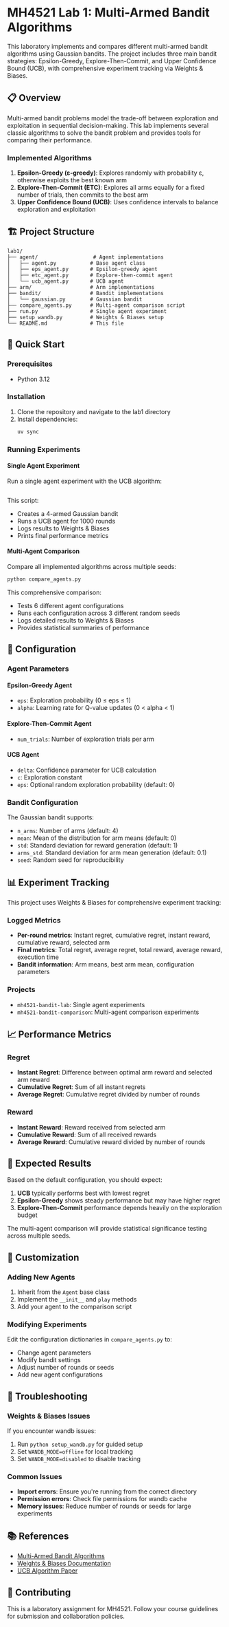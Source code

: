# MH4521 Lab 1: Multi-Armed Bandit Algorithms

This laboratory implements and compares different multi-armed bandit algorithms using Gaussian bandits. The project includes three main bandit strategies: Epsilon-Greedy, Explore-Then-Commit, and Upper Confidence Bound (UCB), with comprehensive experiment tracking via Weights & Biases.

## 📋 Overview

Multi-armed bandit problems model the trade-off between exploration and exploitation in sequential decision-making. This lab implements several classic algorithms to solve the bandit problem and provides tools for comparing their performance.

### Implemented Algorithms

1. **Epsilon-Greedy (ε-greedy)**: Explores randomly with probability ε, otherwise exploits the best known arm
2. **Explore-Then-Commit (ETC)**: Explores all arms equally for a fixed number of trials, then commits to the best arm
3. **Upper Confidence Bound (UCB)**: Uses confidence intervals to balance exploration and exploitation

## 🏗 Project Structure

```
lab1/
├── agent/                  # Agent implementations
│   ├── agent.py           # Base agent class
│   ├── eps_agent.py       # Epsilon-greedy agent
│   ├── etc_agent.py       # Explore-then-commit agent
│   └── ucb_agent.py       # UCB agent
├── arm/                   # Arm implementations
├── bandit/                # Bandit implementations
│   └── gaussian.py        # Gaussian bandit
├── compare_agents.py      # Multi-agent comparison script
├── run.py                 # Single agent experiment
├── setup_wandb.py         # Weights & Biases setup
└── README.md              # This file
```

## 🚀 Quick Start

### Prerequisites

- Python 3.12

### Installation

1. Clone the repository and navigate to the lab1 directory
2. Install dependencies:
   ```bash
   uv sync
   ```

### Running Experiments

#### Single Agent Experiment

Run a single agent experiment with the UCB algorithm:

```bash
```

This script:
- Creates a 4-armed Gaussian bandit
- Runs a UCB agent for 1000 rounds
- Logs results to Weights & Biases
- Prints final performance metrics

#### Multi-Agent Comparison

Compare all implemented algorithms across multiple seeds:

```bash
python compare_agents.py
```

This comprehensive comparison:
- Tests 6 different agent configurations
- Runs each configuration across 3 different random seeds
- Logs detailed results to Weights & Biases
- Provides statistical summaries of performance

## 🔧 Configuration

### Agent Parameters

#### Epsilon-Greedy Agent
- `eps`: Exploration probability (0 ≤ eps ≤ 1)
- `alpha`: Learning rate for Q-value updates (0 < alpha < 1)

#### Explore-Then-Commit Agent
- `num_trials`: Number of exploration trials per arm

#### UCB Agent
- `delta`: Confidence parameter for UCB calculation
- `c`: Exploration constant
- `eps`: Optional random exploration probability (default: 0)

### Bandit Configuration

The Gaussian bandit supports:
- `n_arms`: Number of arms (default: 4)
- `mean`: Mean of the distribution for arm means (default: 0)
- `std`: Standard deviation for reward generation (default: 1)
- `arms_std`: Standard deviation for arm mean generation (default: 0.1)
- `seed`: Random seed for reproducibility

## 📊 Experiment Tracking

This project uses Weights & Biases for comprehensive experiment tracking:

### Logged Metrics

- **Per-round metrics**: Instant regret, cumulative regret, instant reward, cumulative reward, selected arm
- **Final metrics**: Total regret, average regret, total reward, average reward, execution time
- **Bandit information**: Arm means, best arm mean, configuration parameters

### Projects

- `mh4521-bandit-lab`: Single agent experiments
- `mh4521-bandit-comparison`: Multi-agent comparison experiments

## 📈 Performance Metrics

### Regret
- **Instant Regret**: Difference between optimal arm reward and selected arm reward
- **Cumulative Regret**: Sum of all instant regrets
- **Average Regret**: Cumulative regret divided by number of rounds

### Reward
- **Instant Reward**: Reward received from selected arm
- **Cumulative Reward**: Sum of all received rewards
- **Average Reward**: Cumulative reward divided by number of rounds

## 🎯 Expected Results

Based on the default configuration, you should expect:

1. **UCB** typically performs best with lowest regret
2. **Epsilon-Greedy** shows steady performance but may have higher regret
3. **Explore-Then-Commit** performance depends heavily on the exploration budget

The multi-agent comparison will provide statistical significance testing across multiple seeds.

## 🔄 Customization

### Adding New Agents

1. Inherit from the `Agent` base class
2. Implement the `__init__` and `play` methods
3. Add your agent to the comparison script

### Modifying Experiments

Edit the configuration dictionaries in `compare_agents.py` to:
- Change agent parameters
- Modify bandit settings
- Adjust number of rounds or seeds
- Add new agent configurations

## 🐛 Troubleshooting

### Weights & Biases Issues

If you encounter wandb issues:
1. Run `python setup_wandb.py` for guided setup
2. Set `WANDB_MODE=offline` for local tracking
3. Set `WANDB_MODE=disabled` to disable tracking

### Common Issues

- **Import errors**: Ensure you're running from the correct directory
- **Permission errors**: Check file permissions for wandb cache
- **Memory issues**: Reduce number of rounds or seeds for large experiments

## 📚 References

- [Multi-Armed Bandit Algorithms](https://banditalgs.com/)
- [Weights & Biases Documentation](https://docs.wandb.ai/)
- [UCB Algorithm Paper](https://homes.di.unimi.it/~cesabian/Pubblicazioni/ml-02.pdf)

## 🤝 Contributing

This is a laboratory assignment for MH4521. Follow your course guidelines for submission and collaboration policies.
